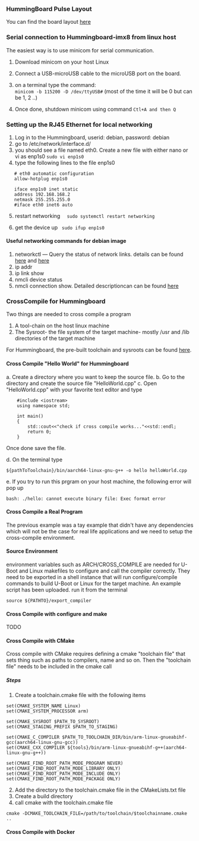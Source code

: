
### HummingBoard Pulse Layout
You can find the board layout [here](https://www.solid-run.com/nxp-i-mx8m-family/hummingboard-m/)
### Serial connection to Hummingboard-imx8 from linux host
The easiest way is to use minicom for serial communication.

1. Download minicom on your host Linux
2. Connect a USB-microUSB cable to the microUSB port on the board.
3. on a terminal type the command: \
        ```minicom -b 115200 -D /dev/ttyUSB#``` (most of the time it will be 0 but can be 1, 2 ..)

4. Once done, shutdown minicom using command 
         ```Ctl+A and then Q```

### Setting up the RJ45 Ethernet for local networking
1. Log in to the Hummingboard, userid: debian, password: debian
2. go to /etc/network/interface.d/
3. you should see a file named eth0. Create a new file with either nano or vi as enp1s0
          ```sudo vi enp1s0```
4. type the following lines to the file enp1s0
  
  ```
     # eth0 automatic configuration 
     allow-hotplug enp1s0 

     iface enp1s0 inet static 
     address 192.168.168.2 
     netmask 255.255.255.0 
     #iface eth0 inet6 auto
  ```
  5. restart networking 
      ```  sudo systemctl restart networking```
      
  6. get the device up
     ``` sudo ifup enp1s0```
#### Useful networking commands for debian image
1. networkctl — Query the status of network links. details can be found [here](https://www.freedesktop.org/software/systemd/man/networkctl.html) and [here](https://www.tecmint.com/networkctl-check-linux-network-interface-status/)
2. ip addr
3. ip link show
4. nmcli device status
5. nmcli connection show. Detailed descriptioncan can be found [here](https://www.cyberciti.biz/faq/linux-list-network-interfaces-names-command/)

### CrossCompile for Hummingboard 
Two things are needed to cross compile a program
1. A tool-chain on the host linux machine 
2. The Sysroot- the file system of the target machine- mostly /usr and /lib directories of the target machine

For Hummingboard, the pre-built toolchain and sysroots can be found [here](https://releases.linaro.org/components/toolchain/binaries/). 

#### Cross Compile "Hello World" for Hummingboard
a. Create a directory where you want to keep the source file. 
b. Go to the directory and create the source file "HelloWorld.cpp"
c. Open "HelloWorld.cpp" with your favorite text editor and type
    
```
    #include <iostream>
    using namespace std;
    
    int main()
    {
        std::cout<<"check if cross compile works..."<<std::endl;
        return 0;
    }   
```

Once done save the file.
    
d. On the terminal type 

```${pathToToolchain}/bin/aarch64-linux-gnu-g++ -o hello helloWorld.cpp```
   
e. If you try to run this prgram on your host machine, the following error will pop up

```
bash: ./hello: cannot execute binary file: Exec format error
```
#### Cross Compile a Real Program
The previous example was a tay example that didn't have any dependencies which will not be the case for real life applications and we need to setup the cross-compile environment. 

#### Source Environment
environment variables such as ARCH/CROSS_COMPILE are needed for U-Boot and Linux makefiles to configure and call the compiler correctly. They need to be exported in a shell instance that will run configure/compile commands to build U-Boot or Linux for the target machine. 
An example script has been uploaded. run it from the terminal

```source ${PATHTO}/export_compiler```
     
#### Cross Compile with configure and make
TODO
#### Cross Compile with CMake 
Cross compile with CMake requires defining a cmake "toolchain file" that sets thing such as paths to compilers, name and so on. Then the "toolchain file" needs to be included in the cmake call
##### Steps

1. Create a toolchain.cmake file with the following items

```
set(CMAKE_SYSTEM_NAME Linux)
set(CMAKE_SYSTEM_PROCESSOR arm)

set(CMAKE_SYSROOT $PATH_TO_SYSROOT)
set(CMAKE_STAGING_PREFIX $PATH_TO_STAGING)

set(CMAKE_C_COMPILER $PATH_TO_TOOLCHAIN_DIR/bin/arm-linux-gnueabihf-gcc(aarch64-linux-gnu-gcc))
set(CMAKE_CXX_COMPILER ${tools}/bin/arm-linux-gnueabihf-g++(aarch64-linux-gnu-g++))

set(CMAKE_FIND_ROOT_PATH_MODE_PROGRAM NEVER)
set(CMAKE_FIND_ROOT_PATH_MODE_LIBRARY ONLY)
set(CMAKE_FIND_ROOT_PATH_MODE_INCLUDE ONLY)
set(CMAKE_FIND_ROOT_PATH_MODE_PACKAGE ONLY)
```
2. Add the directory to the toolchain.cmake file in the CMakeLists.txt file
3. Create a build directory 
4. call cmake with the toolchain.cmake file 

```cmake -DCMAKE_TOOLCHAIN_FILE=/path/to/toolchain/$toolchainname.cmake ..```


#### Cross Compile with Docker






